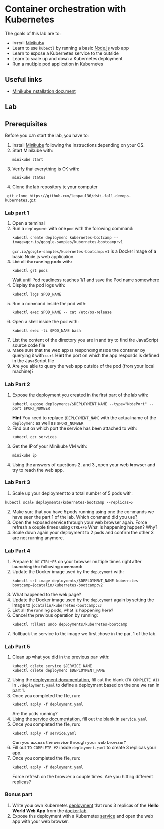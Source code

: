 # Container orchestration with Kubernetes

The goals of this lab are to:
- Install [Minikube](https://github.com/kubernetes/minikube)
- Learn to use `kubectl` by running a basic [Node.js](https://nodejs.org/) web app
- Learn to expose a Kubernetes service to the outside
- Learn to scale up and down a Kubernetes deployment
- Run a multiple pod application in Kubernetes

## Useful links

- [Minikube installation document](https://kubernetes.io/docs/tasks/tools/install-minikube/)

## Lab

## Prerequisites

Before you can start the lab, you have to:
1. Install [Minikube](https://kubernetes.io/docs/tasks/tools/install-minikube/) following the instructions depending on your OS.
2. Start Minikube with:
   ```
   minikube start
   ```
3. Verify that everything is OK with:
   ```
   minikube status
   ```
4. Clone the lab repository to your computer:
  ```
   git clone https://github.com/leopaul36/dsti-fall-devops-kubernetes.git
  ```

### Lab part 1

1. Open a terminal
2. Run a `deployment` with one `pod` with the following command:
   ```
   kubectl create deployment kubernetes-bootcamp --image=gcr.io/google-samples/kubernetes-bootcamp:v1
   ```
   `gcr.io/google-samples/kubernetes-bootcamp:v1` is a Docker image of a basic Node.js web application.
3. List all the running pods with:
   ```
   kubectl get pods
   ```
   Wait until Pod readiness reaches 1/1 and save the Pod name somewhere
4. Display the pod logs with:
   ```
   kubectl logs $POD_NAME
   ```
5. Run a command inside the pod with:
   ```
   kubectl exec $POD_NAME -- cat /etc/os-release
   ```
6. Open a shell inside the pod with:
   ```
   kubectl exec -ti $POD_NAME bash
   ```
7. List the content of the directory you are in and try to find the JavaScript source code file
8. Make sure that the web app is responding inside the container by querying it with `curl`
   **Hint** the port on which the app responds is defined in the JavaScript file
9. Are you able to query the web app outside of the pod (from your local machine)?

### Lab Part 2

1. Expose the deployment you created in the first part of the lab with:
   ```
   kubectl expose deployments/$DEPLOYMENT_NAME --type="NodePort" --port $PORT_NUMBER
   ```
   **Hint** You need to replace `$DEPLOYMENT_NAME` with the actual name of the `deployment` as well as `$PORT_NUMBER`
2. Find out on which port the service has been attached to with:
   ```
   kubectl get services
   ```
3. Get the IP of your Minikube VM with:
   ```
   minikube ip
   ```
4. Using the answers of questions 2. and 3., open your web browser and try to reach the web app.

### Lab Part 3

1. Scale up your deployment to a total number of 5 pods with:
  ```
  kubectl scale deployments/kubernetes-bootcamp --replicas=5
  ```

2. Make sure that you have 5 pods running using one the commands we have seen the part 1 of the lab. Which command did you use?
3. Open the exposed service through your web browser again.
   Force refresh a couple times using `CTRL+F5`
   What is happening happen? Why?
4. Scale down again your deployment to 2 pods and confirm the other 3 are not running anymore.

### Lab Part 4

1. Prepare to hit `CTRL+F5` on your browser multiple times right after launching the following command:
2. Update the Docker image used by the `deployment` with:
   ```
   kubectl set image deployments/$DEPLOYMENT_NAME kubernetes-bootcamp=jocatalin/kubernetes-bootcamp:v2
   ```
3. What happened to the web page?
4. Update the Docker image used by the `deployment` again by setting the image to `jocatalin/kubernetes-bootcamp:v3`
5. List all the running pods, what is happening here?
6. Cancel the previous operation by running:
   ```
   kubectl rollout undo deployments/kubernetes-bootcamp
   ```
7. Rollback the service to the image we first chose in the part 1 of the lab.

### Lab Part 5

1. Clean up what you did in the previous part with:
   ```
   kubectl delete service $SERVICE_NAME
   kubectl delete deployment $DEPLOYMENT_NAME
   ```
2. Using the [deployment documentation](https://kubernetes.io/docs/concepts/workloads/controllers/deployment/), fill out the blank (`TO COMPLETE #1`) in `./deployment.yaml` to define a deployment based on the one we ran in part 1.
3. Once you completed the file, run:
   ```
   kubectl apply -f deployment.yaml
   ```
   Are the pods running?
4. Using the [service documentation](https://kubernetes.io/docs/concepts/services-networking/service/), fill out the blank in `service.yaml`
5. Once you completed the file, run:
   ```
   kubectl apply -f service.yaml
   ```
   Can you access the service through your web browser?
6. Fill out `TO COMPLETE #2` inside `deployment.yaml` to create 3 replicas your app.
7. Once you completed the file, run:
   ```
   kubectl apply -f deployment.yaml
   ```
   Force refresh on the browser a couple times. Are you hitting different replicas?

### Bonus part

1. Write your own Kubernetes [deployment](https://kubernetes.io/docs/concepts/workloads/controllers/deployment/) that runs 3 replicas of the **Hello World Web App** from the [docker lab](https://github.com/leopaul36/dsti-fall-devops-docker).
2. Expose this deployment with a Kubernetes [service](https://kubernetes.io/docs/concepts/services-networking/service/) and open the web app with your web browser.